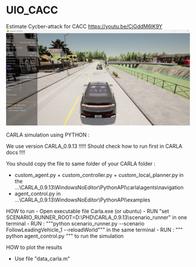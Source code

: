 # UIO_CACC
 Estimate Cycber-attack for CACC
https://youtu.be/CjGddM6lK9Y
![fig1](carla_d.png)

CARLA simulation using PYTHON :

We use version CARLA_0.9.13 !!!!! 
Should check how to run first in CARLA docs !!!!

You should copy the file to same folder of your CARLA folder :
 - custom_agent.py + custom_controller.py + custom_local_planner.py in the ...\CARLA_0.9.13\WindowsNoEditor\PythonAPI\carla\agents\navigation
 - agent_control.py  in ...\CARLA_0.9.13\WindowsNoEditor\PythonAPI\examples



HOW to run 
    - Open executable file Carla.exe (or ubuntu)
    - RUN "set SCENARIO_RUNNER_ROOT=D:\PHD\CARLA_0.9.13\scenario_runner" in one terminal
    - RUN : """python scenario_runner.py --scenario FollowLeadingVehicle_1 --reloadWorld""" in the same terminal
    - RUN : """ python agent_control.py """ to run the simulation 

HOW to plot the results 

 - Use file "data_carla.m" 



